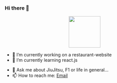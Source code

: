 ### Hi there 👋

<div id="header" align="center">
  <img src="https://media.giphy.com/media/ZEUODEtQiUZWGg6IHR/giphy.gif" width="100"/>
</div>

- 🔭 I’m currently working on a restaurant-website
- 🌱 I’m currently learning react.js
<!--- 👯 I’m looking to collaborate on ... -->
- 💬 Ask me about JiuJitsu, F1 or life in general...
- 📫 How to reach me: <a href="mailto:anantb77@gmail.com">Email</a>
<!--- ⚡ Fun fact: ...-->

